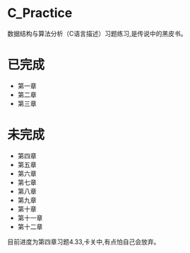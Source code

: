# C_Practice
数据结构与算法分析（C语言描述）习题练习,是传说中的黑皮书。

# 已完成
+ 第一章
+ 第二章
+ 第三章

# 未完成
+ 第四章
+ 第五章
+ 第六章
+ 第七章
+ 第八章
+ 第九章
+ 第十章
+ 第十一章
+ 第十二章

目前进度为第四章习题4.33,卡关中,有点怕自己会放弃。